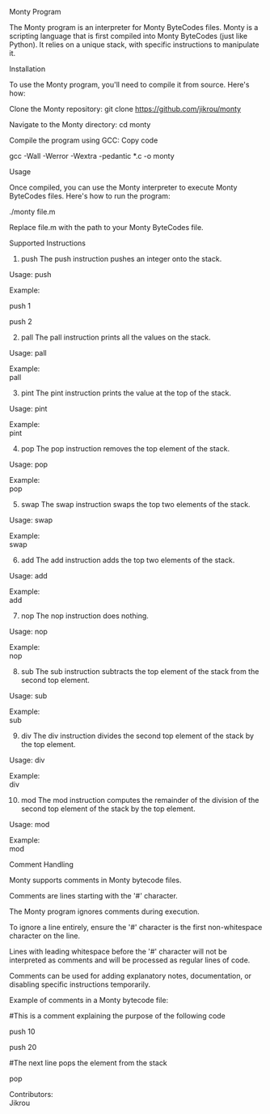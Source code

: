 Monty Program

The Monty program is an interpreter for Monty ByteCodes files. Monty is a scripting language that is first compiled into Monty ByteCodes (just like Python). It relies on a unique stack, with specific instructions to manipulate it.

Installation

To use the Monty program, you'll need to compile it from source. Here's how:

Clone the Monty repository:
git clone https://github.com/jikrou/monty

Navigate to the Monty directory:
cd monty

Compile the program using GCC:
Copy code

gcc -Wall -Werror -Wextra -pedantic *.c -o monty

Usage

Once compiled, you can use the Monty interpreter to execute Monty ByteCodes files. 
Here's how to run the program:

./monty file.m

Replace file.m with the path to your Monty ByteCodes file.

Supported Instructions

1. push
The push instruction pushes an integer onto the stack.

Usage: push <int>

Example:																									

push 1											

push 2															

2. pall
The pall instruction prints all the values on the stack.

Usage: pall

Example:                                                    
pall

3. pint
The pint instruction prints the value at the top of the stack.

Usage: pint

Example:                                                                                       
pint

4. pop
The pop instruction removes the top element of the stack.

Usage: pop

Example:                                                                           
pop

5. swap
The swap instruction swaps the top two elements of the stack.

Usage: swap																			

Example:                                                    
swap

6. add
The add instruction adds the top two elements of the stack.

Usage: add

Example:                                                        																
add

7. nop
The nop instruction does nothing.

Usage: nop

Example:                                                       									
nop

8. sub
The sub instruction subtracts the top element of the stack from the second top element.

Usage: sub

Example:                                                                 												
sub

9. div
The div instruction divides the second top element of the stack by the top element.

Usage: div

Example:                                                                           										
div

10. mod
The mod instruction computes the remainder of the division of the second top element of the stack by the top element.

Usage: mod

Example:                                                                                   									
mod

Comment Handling

Monty supports comments in Monty bytecode files.																						

Comments are lines starting with the '#' character.																					
	
The Monty program ignores comments during execution.																					

To ignore a line entirely, ensure the '#' character is the first non-whitespace character on the line.														

Lines with leading whitespace before the '#' character will not be interpreted as comments and will be processed as regular lines of code.												

Comments can be used for adding explanatory notes, documentation, or disabling specific instructions temporarily.													


Example of comments in a Monty bytecode file:																						

#This is a comment explaining the purpose of the following code																			

push 10																							

push 20																						

#The next line pops the element from the stack																	

pop																								
	

Contributors:                                                                                                                                                       
Jikrou
